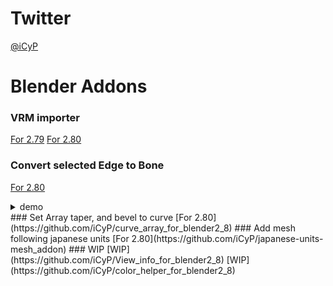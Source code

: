 # Twitter
 [@iCyP](https://twitter.com/iCyP)
# Blender Addons
### VRM importer
[For 2.79](https://github.com/iCyP/VRM_IMPORTER_for_Blender2_8)
[For 2.80](https://github.com/iCyP/VRM_IMPORTER_for_Blender2_79)
### Convert selected Edge to Bone
[For 2.80](https://github.com/iCyP/edge_to_bone_for_blender_2_8)
<details>
<summary>demo</summary>
<pre>
<code>
<script type="application/javascript" src="https://embed.nicovideo.jp/watch/sm34800449/script?w=640&h=360"></script><noscript><a href="https://www.nicovideo.jp/watch/sm34800449">edge_to_bone_for_blender_2_8 デモ</a></noscript>
</code>
</pre>
</details>
### Set Array taper, and bevel to curve 
[For 2.80](https://github.com/iCyP/curve_array_for_blender2_8)
### Add mesh following japanese units
[For 2.80](https://github.com/iCyP/japanese-units-mesh_addon)
### WIP
[WIP](https://github.com/iCyP/View_info_for_blender2_8)
[WIP](https://github.com/iCyP/color_helper_for_blender2_8)










